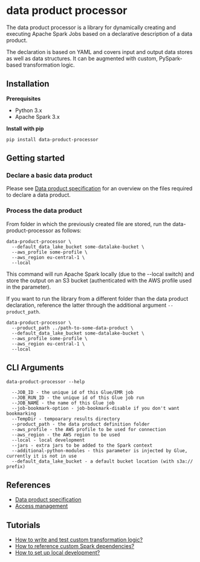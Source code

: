 # data product processor

The data product processor is a library for dynamically creating and executing Apache Spark Jobs based on a declarative description of a data product.

The declaration is based on YAML and covers input and output data stores as well as data structures. It can be augmented with custom, PySpark-based transformation logic.

## Installation
**Prerequisites**
- Python 3.x
- Apache Spark 3.x

**Install with pip**
```commandline
pip install data-product-processor
```

## Getting started
### Declare a basic data product
Please see [Data product specification](docs/data-product-specification.md) for an overview on the files required to declare a data product.

### Process the data product
From folder in which the previously created file are stored, run the data-product-processor as follows:

```commandline
data-product-processor \
  --default_data_lake_bucket some-datalake-bucket \
  --aws_profile some-profile \
  --aws_region eu-central-1 \
  --local
```
This command will run Apache Spark locally (due to the --local switch) and store the output on an S3 bucket (authenticated with the AWS profile used in the parameter).

If you want to run the library from a different folder than the data product declaration, reference the latter through the additional argument `--product_path`.
```commandline
data-product-processor \
  --product_path ../path-to-some-data-product \
  --default_data_lake_bucket some-datalake-bucket \
  --aws_profile some-profile \
  --aws_region eu-central-1 \
  --local
```

## CLI Arguments
```commandline
data-product-processor --help

  --JOB_ID - the unique id of this Glue/EMR job
  --JOB_RUN_ID - the unique id of this Glue job run
  --JOB_NAME - the name of this Glue job
  --job-bookmark-option - job-bookmark-disable if you don't want bookmarking
  --TempDir - tempoarary results directory
  --product_path - the data product definition folder
  --aws_profile - the AWS profile to be used for connection
  --aws_region - the AWS region to be used
  --local - local development
  --jars - extra jars to be added to the Spark context
  --additional-python-modules - this parameter is injected by Glue, currently it is not in use
  --default_data_lake_bucket - a default bucket location (with s3a:// prefix)
```
## References
- [Data product specification](docs/data-product-specification.md)
- [Access management](docs/access-management.md)

## Tutorials
- [How to write and test custom transformation logic?](docs/how-to/transformation-logic.md)
- [How to reference custom Spark dependencies?](docs/how-to/custom-dependencies.md)
- [How to set up local development?](docs/how-to/local-development.md)
